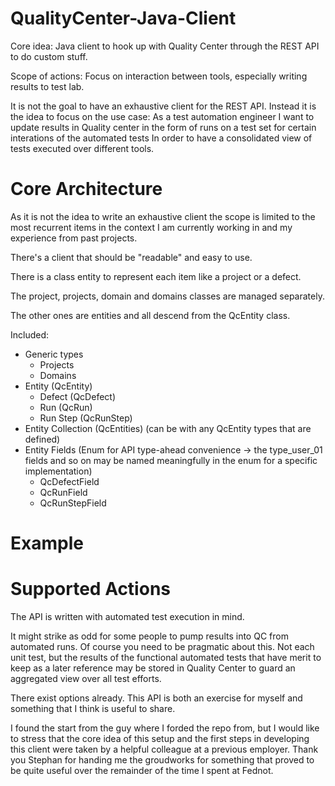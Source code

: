 # QualityCenter-Java-Client
Core idea:
Java client to hook up with Quality Center through the REST API to do custom stuff.

Scope of actions: Focus on interaction between tools, especially writing results to test lab.

It is not the goal to have an exhaustive client for the REST API. Instead it is the idea to focus on the use case:
As a test automation engineer
I want to update results in Quality center in the form of runs on a test set for certain interations of the automated tests
In order to have a consolidated view of tests executed over different tools.

# Core Architecture
As it is not the idea to write an exhaustive client the scope is limited to the most recurrent items in the context I am currently working in and my experience from past projects.

There's a client that should be "readable" and easy to use.

There is a class entity to represent each item like a project or a defect.

The project, projects, domain and domains classes are managed separately.

The other ones are entities and all descend from the QcEntity class.

Included:
* Generic types
  * Projects
  * Domains
* Entity (QcEntity)
  * Defect (QcDefect)
  * Run (QcRun)
  * Run Step (QcRunStep)
* Entity Collection (QcEntities) (can be with any QcEntity types that are defined)
* Entity Fields (Enum for API type-ahead convenience -> the type_user_01 fields and so on may be named meaningfully in the enum for a specific implementation)
  * QcDefectField
  * QcRunField
  * QcRunStepField

# Example
# Supported Actions
The API is written with automated test execution in mind.

It might strike as odd for some people to pump results into QC from automated runs. Of course you need to be pragmatic about this. Not each unit test, but the results of the functional automated tests that have merit to keep as a later reference may be stored in Quality Center to guard an aggregated view over all test efforts.

There exist options already. This API is both an exercise for myself and something that I think is useful to share.

I found the start from the guy where I forded the repo from, but I would like to stress that the core idea of this setup and the first steps in developing this client were taken by a helpful colleague at a previous employer. Thank you Stephan for handing me the groudworks for something that proved to be quite useful over the remainder of the time I spent at Fednot.
